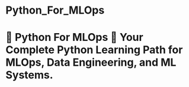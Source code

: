 # Python_For_MLOps
# 🐍 Python For MLOps 🚀   Your Complete Python Learning Path for MLOps, Data Engineering, and ML Systems.

